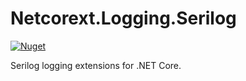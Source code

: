 # Netcorext.Logging.Serilog

[![Nuget](https://img.shields.io/nuget/v/Netcorext.Logging.Serilog)](https://www.nuget.org/packages/Netcorext.Logging.Serilog)

Serilog logging extensions for .NET Core.
